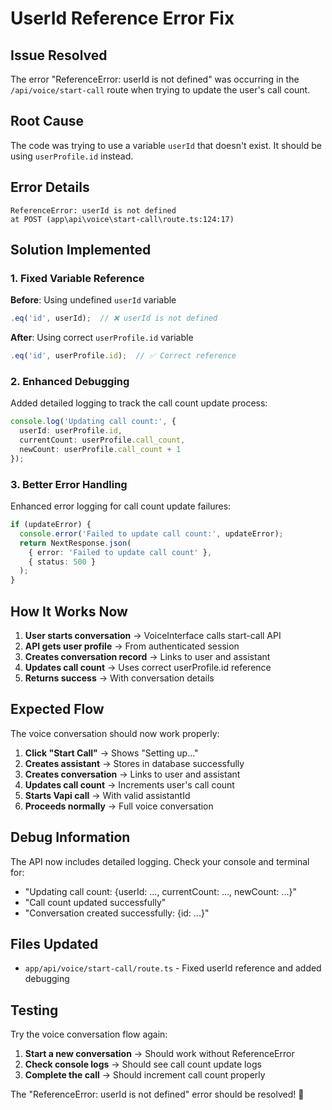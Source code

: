 # UserId Reference Error Fix

## Issue Resolved
The error "ReferenceError: userId is not defined" was occurring in the `/api/voice/start-call` route when trying to update the user's call count.

## Root Cause
The code was trying to use a variable `userId` that doesn't exist. It should be using `userProfile.id` instead.

## Error Details
```
ReferenceError: userId is not defined
at POST (app\api\voice\start-call\route.ts:124:17)
```

## Solution Implemented

### 1. Fixed Variable Reference
**Before**: Using undefined `userId` variable
```typescript
.eq('id', userId);  // ❌ userId is not defined
```

**After**: Using correct `userProfile.id` variable
```typescript
.eq('id', userProfile.id);  // ✅ Correct reference
```

### 2. Enhanced Debugging
Added detailed logging to track the call count update process:
```typescript
console.log('Updating call count:', { 
  userId: userProfile.id, 
  currentCount: userProfile.call_count,
  newCount: userProfile.call_count + 1
});
```

### 3. Better Error Handling
Enhanced error logging for call count update failures:
```typescript
if (updateError) {
  console.error('Failed to update call count:', updateError);
  return NextResponse.json(
    { error: 'Failed to update call count' },
    { status: 500 }
  );
}
```

## How It Works Now

1. **User starts conversation** → VoiceInterface calls start-call API
2. **API gets user profile** → From authenticated session
3. **Creates conversation record** → Links to user and assistant
4. **Updates call count** → Uses correct userProfile.id reference
5. **Returns success** → With conversation details

## Expected Flow

The voice conversation should now work properly:
1. **Click "Start Call"** → Shows "Setting up..."
2. **Creates assistant** → Stores in database successfully
3. **Creates conversation** → Links to user and assistant
4. **Updates call count** → Increments user's call count
5. **Starts Vapi call** → With valid assistantId
6. **Proceeds normally** → Full voice conversation

## Debug Information

The API now includes detailed logging. Check your console and terminal for:
- "Updating call count: {userId: ..., currentCount: ..., newCount: ...}"
- "Call count updated successfully"
- "Conversation created successfully: {id: ...}"

## Files Updated

- `app/api/voice/start-call/route.ts` - Fixed userId reference and added debugging

## Testing

Try the voice conversation flow again:
1. **Start a new conversation** → Should work without ReferenceError
2. **Check console logs** → Should see call count update logs
3. **Complete the call** → Should increment call count properly

The "ReferenceError: userId is not defined" error should be resolved! 🎉
